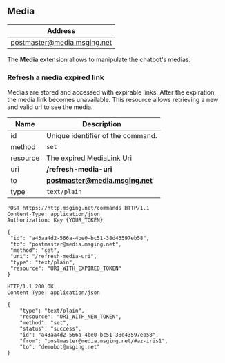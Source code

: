 ## Media

| Address                         |
|---------------------------------|
| postmaster@media.msging.net     |

The **Media** extension allows to manipulate the chatbot's medias.

### Refresh a media expired link

 Medias are stored and accessed with expirable links. After the expiration, the media link becomes unavailable. This resource allows retrieving a new and valid url to see the media.

 Name      | Description                       |
|----------|-----------------------------------|
| id       | Unique identifier of the command. |
| method   | `set`                             |
| resource | The expired MediaLink Uri         |
| uri      | **/refresh-media-uri**            |
| to       | **postmaster@media.msging.net**   |
| type     | `text/plain`                      |

 ```http
POST https://http.msging.net/commands HTTP/1.1
Content-Type: application/json
Authorization: Key {YOUR_TOKEN}

{  
  "id": "a43aa4d2-566a-4be0-bc51-38d43597eb58",
  "to": "postmaster@media.msging.net",
  "method": "set",
  "uri": "/refresh-media-uri",
  "type": "text/plain",
  "resource": "URI_WITH_EXPIRED_TOKEN"
}
```

```http
HTTP/1.1 200 OK
Content-Type: application/json

{
    "type": "text/plain",
    "resource": "URI_WITH_NEW_TOKEN",
    "method": "set",
    "status": "success",
    "id": "a43aa4d2-566a-4be0-bc51-38d43597eb58",
    "from": "postmaster@media.msging.net/#az-iris1",
    "to": "demobot@msging.net"
}
```